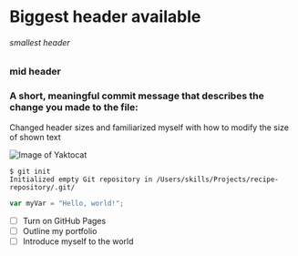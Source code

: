 # Biggest header available 
###### smallest header 
### mid header 



### A short, meaningful commit message that describes the change you made to the file:
Changed header sizes and familiarized myself with how to modify the size of shown text



![Image of Yaktocat](https://octodex.github.com/images/yaktocat.png)


```
$ git init
Initialized empty Git repository in /Users/skills/Projects/recipe-repository/.git/
```

``` javascript
var myVar = "Hello, world!";
```


- [ ] Turn on GitHub Pages
- [ ] Outline my portfolio
- [ ] Introduce myself to the world
